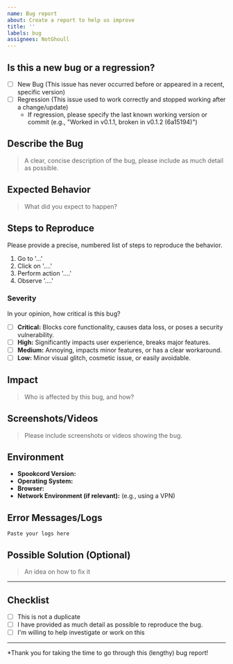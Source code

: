 ```yaml
---
name: Bug report
about: Create a report to help us improve
title: ''
labels: bug
assignees: NotGhoull
---
```


## Is this a new bug or a regression?

- [ ] New Bug (This issue has never occurred before or appeared in a recent, specific version)
- [ ] Regression (This issue used to work correctly and stopped working after a change/update)
  - If regression, please specify the last known working version or commit (e.g., "Worked in v0.1.1, broken in v0.1.2 (6a15194)")

## Describe the Bug

> A clear, concise description of the bug, please include as much detail as possible.

## Expected Behavior

> What did you expect to happen?

## Steps to Reproduce
Please provide a precise, numbered list of steps to reproduce the behavior.

1.  Go to '...'
2.  Click on '....'
3.  Perform action '....'
4.  Observe '....'

### Severity
In your opinion, how critical is this bug?

- [ ] **Critical:** Blocks core functionality, causes data loss, or poses a security vulnerability.
- [ ] **High:** Significantly impacts user experience, breaks major features.
- [ ] **Medium:** Annoying, impacts minor features, or has a clear workaround.
- [ ] **Low:** Minor visual glitch, cosmetic issue, or easily avoidable.

## Impact

> Who is affected by this bug, and how?

## Screenshots/Videos

> Please include screenshots or videos showing the bug.

## Environment

- **Spookcord Version:**
- **Operating System:**
- **Browser:**
- **Network Environment (if relevant):** (e.g., using a VPN)

## Error Messages/Logs

```text
Paste your logs here
```

## Possible Solution (Optional)

> An idea on how to fix it

---

## Checklist

- [ ] This is not a duplicate
- [ ] I have provided as much detail as possible to reproduce the bug.
- [ ] I'm willing to help investigate or work on this

---

\*Thank you for taking the time to go through this (lengthy) bug report!
